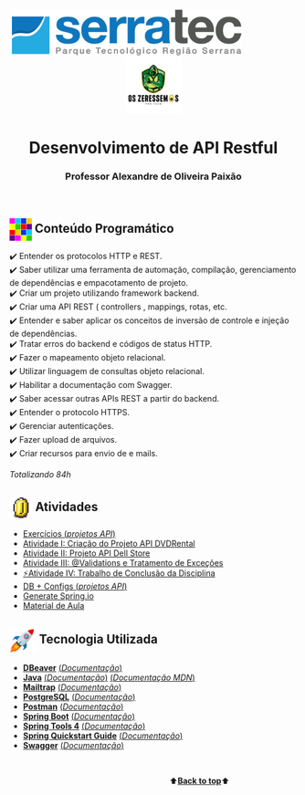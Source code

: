 <p align="center"> <a name="back-to-top">
   &nbsp;&nbsp;&nbsp;&nbsp;&nbsp;&nbsp;&nbsp;&nbsp;&nbsp;&nbsp;&nbsp;&nbsp;&nbsp;&nbsp;&nbsp;&nbsp;&nbsp;&nbsp;&nbsp;&nbsp;&nbsp;&nbsp;&nbsp;&nbsp;&nbsp;&nbsp;&nbsp;&nbsp;&nbsp;&nbsp;&nbsp;&nbsp;&nbsp;&nbsp;&nbsp;&nbsp;&nbsp;&nbsp;&nbsp;&nbsp;&nbsp;&nbsp;&nbsp;&nbsp;&nbsp;&nbsp;&nbsp;<img height="80px" src="assets/logoSerratec.png" alt="logo serratec"/>&nbsp;&nbsp;&nbsp;&nbsp;&nbsp;&nbsp;&nbsp;&nbsp;&nbsp;&nbsp;&nbsp;&nbsp;&nbsp;&nbsp;&nbsp;&nbsp;&nbsp;&nbsp;&nbsp;&nbsp;&nbsp;&nbsp;&nbsp;&nbsp;<img height="100px" src="assets/osZeressemosProTeam.png" alt="logo serratec"/>
</p>
<h1 align="center">Desenvolvimento de API Restful</h1>
<h3 align="center">Professor Alexandre de Oliveira Paixão</h3>
</br>

## <img  height="40px" align="center" src="assets/colorBlock.gif"> Conteúdo Programático

✔️ Entender os protocolos HTTP e REST.</br>
✔️ Saber utilizar uma ferramenta de automação, compilação, gerenciamento de dependências e empacotamento de projeto.</br>
✔️ Criar um projeto utilizando framework backend.</br>
✔️ Criar uma API REST ( controllers , mappings, rotas, etc.</br>
✔️ Entender e saber aplicar os conceitos de inversão de controle e injeção de dependências.</br>
✔️ Tratar erros do backend e códigos de status HTTP.</br>
✔️ Fazer o mapeamento objeto relacional.</br>
✔️ Utilizar linguagem de consultas objeto relacional.</br>
✔️ Habilitar a documentação com Swagger.</br>
✔️ Saber acessar outras APIs REST a partir do backend.</br>
✔️ Entender o protocolo HTTPS.</br>
✔️ Gerenciar autenticações.</br>
✔️ Fazer upload de arquivos.</br>
✔️ Criar recursos para envio de e mails.</br>

*Totalizando 84h*
</br>

## <img  height="40px" align="center" src="assets/coin.gif"> Atividades
* [Exercícios (*projetos API*)](workspaceDesenvolvimentoApiRestful/)
* [Atividade I: Criação do Projeto API DVDRental](https://github.com/marcosbarker/dvdRental-API-Restful)
* [Atividade II: Projeto API Dell Store](dellStore/)
* [Atividade III: @Validations e Tratamento de Exceções](validationTratamentoExcecoes/)
* [⚡Atividade IV: Trabalho de Conclusão da Disciplina](https://github.com/marcosbarker/ecommerce-API-Restful)
* [DB + Configs (*projetos API*)](dataBaseEconfigs/)
* [Generate Spring.io](generateSpringIo/)
* [Material de Aula](materialDeAula/)</br>

## <img  height="45px" align="center" src="assets/stockrocketgif.gif"> Tecnologia Utilizada
- [**DBeaver**](https://dbeaver.io/)    [(*Documentação*)](https://dbeaver.com/docs/wiki/)
- [**Java**](https://www.oracle.com/java/technologies/)    [(*Documentação*)](https://docs.oracle.com/en/java/)    [(*Documentação MDN*)](https://developer.mozilla.org/en-US/docs/Glossary/Java)
- [**Mailtrap**](https://mailtrap.io/)    [(*Documentação*)](https://mailtrap.docs.apiary.io/#)    
- [**PostgreSQL**](https://www.postgresql.org/)    [(*Documentação*)](http://pgdocptbr.sourceforge.net/pg80/index.html)
- [**Postman**](https://www.postman.com/downloads/)    [(*Documentação*)](https://learning.postman.com/docs/getting-started/introduction/)
- [**Spring Boot**](https://spring.io/)    [(*Documentação*)](https://spring.io/projects/spring-boot)
- [**Spring Tools 4**](https://spring.io/tools)    [(*Documentação*)](https://github.com/spring-projects/sts4/wiki)      
- [**Spring Quickstart Guide**](https://spring.io/quickstart)    [(*Documentação*)](https://spring.io/guides)
- [**Swagger**](https://swagger.io/)    [(*Documentação*)](https://swagger.io/solutions/api-documentation/)   

<br>

&emsp;&emsp;&emsp;&emsp;&emsp;&emsp;&emsp;&emsp;&emsp;&emsp;&emsp;&emsp;&emsp;&emsp;&emsp;&emsp;&emsp;&emsp;&emsp;&emsp;⬆️[**Back to top**](#back-to-top)⬆️